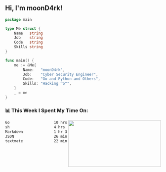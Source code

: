 <h2> Hi, I'm moonD4rk!</h2>

```go
package main

type Me struct {
	Name   string
	Job    string
	Code   string
	Skills string
}

func main() {
	me := &Me{
		Name:   "moonD4rk",
		Job:    "Cyber Security Engineer",
		Code:   "Go and Python and Others",
		Skills: "Hacking ^o^",
	}
	_ = me
}
```

<h3>📊 This Week I Spent My Time On:</h3>
<img align='right' src="https://github-readme-stats.vercel.app/api?username=moond4rk&show_icons=true&theme=radical", width="300" height="150">

<!--START_SECTION:waka-->

```txt
Go                    10 hrs 50 mins  ███████████████▒░░░░░░░░░   60.87 %
sh                    4 hrs 13 mins   ██████░░░░░░░░░░░░░░░░░░░   23.70 %
Markdown              1 hr 33 mins    ██▒░░░░░░░░░░░░░░░░░░░░░░   08.76 %
JSON                  26 mins         ▓░░░░░░░░░░░░░░░░░░░░░░░░   02.45 %
textmate              22 mins         ▓░░░░░░░░░░░░░░░░░░░░░░░░   02.12 %
```

<!--END_SECTION:waka-->

